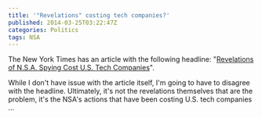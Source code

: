 ```yaml
---
title: '"Revelations" costing tech companies?'
published: 2014-03-25T03:22:47Z
categories: Politics
tags: NSA
---
```


The New York Times has an article with the following headline: "<a href="http://www.nytimes.com/2014/03/22/business/fallout-from-snowden-hurting-bottom-line-of-tech-companies.html">Revelations of N.S.A. Spying Cost U.S. Tech Companies</a>".

While I don't have issue with the article itself, I'm going to have to disagree with the headline.  Ultimately, it's not the revelations themselves that are the problem, it's the NSA's actions that have been costing U.S. tech companies ...

